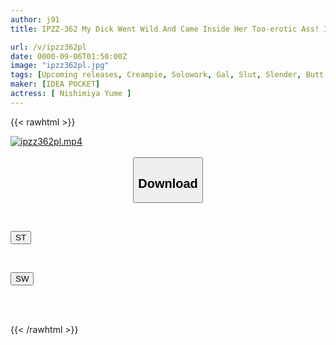 ```yaml
---
author: j91
title: IPZZ-362 My Dick Went Wild And Came Inside Her Too-erotic Ass! I Woke Up After A Mud Bath And There Was A Half-naked Gal Next To Me! She's Usually Cheeky, But She's Acting All Lovey-dovey... I Did It! It Seems Like We Had Sex (sweat) Nishimiya Yume

url: /v/ipzz362pl
date: 0000-09-06T01:50:00Z
image: "ipzz362pl.jpg"
tags: [Upcoming releases, Creampie, Solowork, Gal, Slut, Slender, Butt	]
maker: [IDEA POCKET]
actress: [ Nishimiya Yume ]
---
```



{{< rawhtml >}}

<div class="video" data-videoid="pending_link.html">
    <a href="javascript:;">
        <img src="/v/ipzz362pl/ipzz362pl.jpg" width="WIDTH" height="HEIGHT" alt="ipzz362pl.mp4" loading="lazy">
    </a>
</div>

<script type="text/javascript" src="https://j91.asia/asset/on-demand-pend.js"></script>

<br>
  <link rel="stylesheet" href="https://j91.asia/asset/bs5.css">
  
  <center>
  <button class="btn btn-primary" type="button" data-bs-toggle="collapse" data-bs-target=".multi-collapse" aria-expanded="false" aria-controls="multiCollapseExample1 multiCollapseExample2"><h2>Download</h2></button></center>
</p>
<div class="row">
  <div class="col">
    <div class="collapse multi-collapse" id="multiCollapseExample1">
      <div class="card card-body">
	      	      <br>
<div class="buttons">  
<p><a href="https://j91.asia/pending_link.html" target="_blank"><button class="btn-hover color-3"><i class="fa fa-download"></i> ST</button></a></p></div>
    </div>
  </div>
</div>
  <div class="col">
    <div class="collapse multi-collapse" id="multiCollapseExample2">
      <div class="card card-body">
	      <br>
<div class="buttons">
<p><a href="https://j91.asia/pending_link.html" target="_blank"><button class="btn-hover color-2"><i class="fa fa-download"></i> SW</button></a></p></div>
<br><br>
      </div>
    </div>
  </div>
</div>

{{< /rawhtml >}}